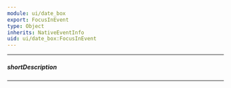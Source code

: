 ```yaml
---
module: ui/date_box
export: FocusInEvent
type: Object
inherits: NativeEventInfo
uid: ui/date_box:FocusInEvent
---
```

---
##### shortDescription
<!-- Description goes here -->

---
<!-- Description goes here -->